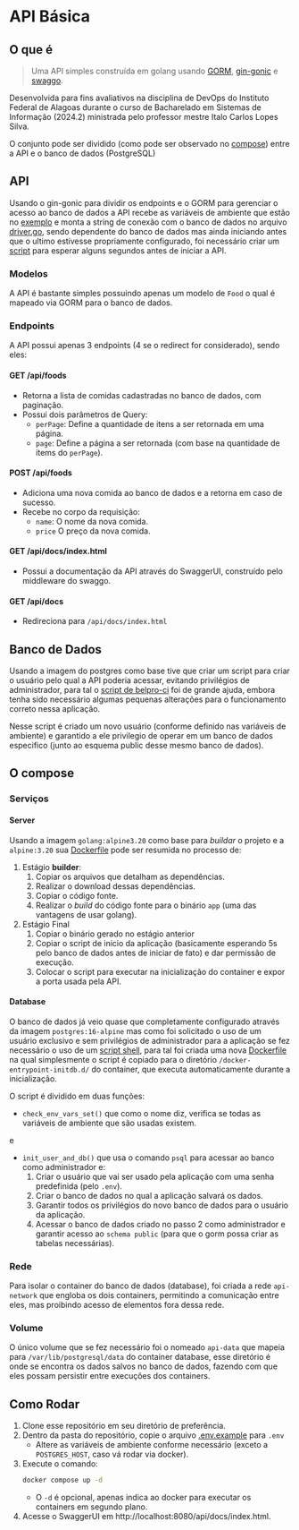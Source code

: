 # API Básica
## O que é
> Uma API simples construída em golang usando [GORM](https://gorm.io), [gin-gonic](https://gin-gonic.com) e [swaggo](https://github.com/swaggo/swag).

Desenvolvida para fins avaliativos na disciplina de DevOps do Instituto Federal de Alagoas durante o curso de Bacharelado em Sistemas de Informação (2024.2) ministrada pelo professor mestre Italo Carlos Lopes Silva.

O conjunto pode ser dividido (como pode ser observado no [compose](./compose.yml)) entre a API e o banco de dados (PostgreSQL)
## API
Usando o gin-gonic para dividir os endpoints e o GORM para gerenciar o acesso ao banco de dados a API recebe as variáveis de ambiente que estão no [exemplo](./.env.example) e monta a string de conexão com o banco de dados no arquivo [driver.go](./src/driver/driver.go), sendo dependente do banco de dados mas ainda iniciando antes que o ultimo estivesse propriamente configurado, foi necessário criar um [script](./docker/server/start.sh) para esperar alguns segundos antes de iniciar a API.
### Modelos
A API é bastante simples possuindo apenas um modelo de `Food` o qual é mapeado via GORM para o banco de dados.
### Endpoints
A API possui apenas 3 endpoints (4 se o redirect for considerado), sendo eles:
#### **GET** /api/foods
- Retorna a lista de comidas cadastradas no banco de dados, com paginação.
- Possui dois parâmetros de Query:
  - `perPage`: Define a quantidade de itens a ser retornada em uma página.
  - `page`: Define a página a ser retornada (com base na quantidade de items do `perPage`).
#### **POST** /api/foods
- Adiciona uma nova comida ao banco de dados e a retorna em caso de sucesso.
- Recebe no corpo da requisição:
  - `name`: O nome da nova comida.
  - `price` O preço da nova comida.
#### **GET** /api/docs/index.html
- Possui a documentação da API através do SwaggerUI, construído pelo middleware do swaggo.
#### **GET** /api/docs
- Redireciona para `/api/docs/index.html`
## Banco de Dados
Usando a imagem do postgres como base tive que criar um script para criar o usuário pelo qual a API poderia acessar, evitando privilégios de administrador, para tal o [script de belpro-ci](https://gist.github.com/beldpro-ci/bc8d1a48f6a012a1b494460aac84796a#file-01-filladb-sh) foi de grande ajuda, embora tenha sido necessário algumas pequenas alterações para o funcionamento correto nessa aplicação.

Nesse script é criado um novo usuário (conforme definido nas variáveis de ambiente) e garantido a ele privilegio de operar em um banco de dados especifico (junto ao esquema public desse mesmo banco de dados).
## O compose
### Serviços
#### Server
Usando a imagem `golang:alpine3.20` como base para _buildar_ o projeto e a `alpine:3.20` sua [Dockerfile](./docker/server/Dockerfile) pode ser resumida no processo de:
  1. Estágio **builder**:
      1. Copiar os arquivos que detalham as dependências.
      2. Realizar o download dessas dependências.
      3. Copiar o código fonte.
      4. Realizar o _build_ do código fonte para o binário `app` (uma das vantagens de usar golang).
  2. Estágio Final
      1. Copiar o binário gerado no estágio anterior
      2. Copiar o script de inicio da aplicação (basicamente esperando 5s pelo banco de dados antes de iniciar de fato) e dar permissão de execução.
      3. Colocar o script para executar na inicialização do container e expor a porta usada pela API.
#### Database
O banco de dados já veio quase que completamente configurado através da imagem `postgres:16-alpine` mas como foi solicitado o uso de um usuário exclusivo e sem privilégios de administrador para a aplicação se fez necessário o uso de um [script shell](./docker/database/001_init.sh), para tal foi criada uma nova [Dockerfile](./docker/database/Dockerfile) na qual simplesmente o script é copiado para o diretório `/docker-entrypoint-initdb.d/` do container, que executa automaticamente durante a inicialização.

O script é dividido em duas funções:
- `check_env_vars_set()` que como o nome diz, verifica se todas as variáveis de ambiente que são usadas existem.

e

- `init_user_and_db()` que usa o comando `psql` para acessar ao banco como administrador e:
  1. Criar o usuário que vai ser usado pela aplicação com uma senha predefinida (pelo `.env`).
  2. Criar o banco de dados no qual a aplicação salvará os dados.
  3. Garantir todos os privilégios do novo banco de dados para o usuário da aplicação.
  4. Acessar o banco de dados criado no passo 2 como administrador e garantir acesso ao `schema public` (para que o gorm possa criar as tabelas necessárias).

### Rede
Para isolar o container do banco de dados (database), foi criada a rede `api-network` que engloba os dois containers, permitindo a comunicação entre eles, mas proibindo acesso de elementos fora dessa rede.
### Volume
O único volume que se fez necessário foi o nomeado `api-data` que mapeia para `/var/lib/postgresql/data` do container database, esse diretório é onde se encontra os dados salvos no banco de dados, fazendo com que eles possam persistir entre execuções dos containers.
## Como Rodar
1. Clone esse repositório em seu diretório de preferência.
2. Dentro da pasta do repositório, copie o arquivo [.env.example](./.env.example) para `.env`
    - Altere as variáveis de ambiente conforme necessário (exceto a `POSTGRES_HOST`, caso vá rodar via docker).
3. Execute o comando:
    ```bash
    docker compose up -d
    ```
    - O `-d` é opcional, apenas indica ao docker para executar os containers em segundo plano.
4. Acesse o SwaggerUI em http://localhost:8080/api/docs/index.html.